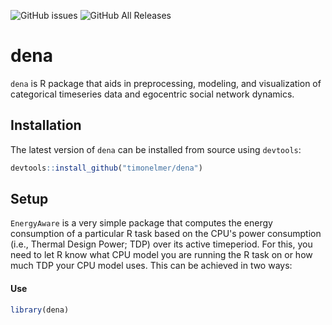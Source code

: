 
<!-- badges: start -->
<!--![GitHub release (latest by date)](https://img.shields.io/github/v/release/timonelmer/dena)
![GitHub Release Date](https://img.shields.io/github/release-date/timonelmer/dena) -->
![GitHub issues](https://img.shields.io/github/issues-raw/timonelmer/dena)
![GitHub All Releases](https://img.shields.io/github/downloads/timonelmer/dena/total)
<!-- [![Codecov test coverage](https://codecov.io/gh/timonelmer/dena/branch/master/graph/badge.svg)](https://codecov.io/gh/timonelmer/dena?branch=master) -->
<!-- badges: end -->

# dena
`dena` is R package that aids in preprocessing, modeling, and visualization of categorical timeseries data and egocentric social network dynamics.

## Installation

The latest version of `dena` can be installed from source using `devtools`:

```r
devtools::install_github("timonelmer/dena")
```

## Setup 

`EnergyAware` is a very simple package that computes the energy consumption of a particular R task based on the CPU's power consumption (i.e., Thermal Design Power; TDP) over its active timeperiod. For this, you need to let R know what CPU model you are running the R task on or how much TDP your CPU model uses. This can be achieved in two ways:

#### Use

```r
library(dena)
```

